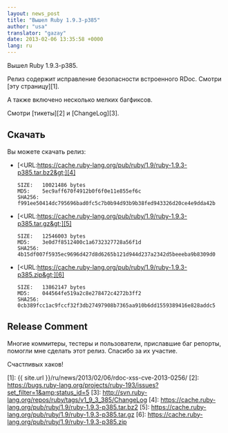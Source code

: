 ```yaml
---
layout: news_post
title: "Вышел Ruby 1.9.3-p385"
author: "usa"
translator: "gazay"
date: 2013-02-06 13:35:58 +0000
lang: ru
---
```


Вышел Ruby 1.9.3-p385.

Релиз содержит исправление безопасности встроенного RDoc. Смотри [эту
страницу][1].

А также включено несколько мелких багфиксов.

Смотри [тикеты][2] и [ChangeLog][3].

## Скачать

Вы можете скачать релиз:

* [&lt;URL:https://cache.ruby-lang.org/pub/ruby/1.9/ruby-1.9.3-p385.tar.bz2&gt;][4]

      SIZE:   10021486 bytes
      MD5:    5ec9aff670f4912b0f6f0e11e855ef6c
      SHA256: f991ee50414dc795696bad0fc5c7b0b94d93b9b38fed943326d20ce4e9dda42b

* [&lt;URL:https://cache.ruby-lang.org/pub/ruby/1.9/ruby-1.9.3-p385.tar.gz&gt;][5]

      SIZE:   12546003 bytes
      MD5:    3e0d7f8512400c1a6732327728a56f1d
      SHA256: 4b15df007f5935ec9696d427d8d6265b121d944d237a2342d5beeeba9b8309d0

* [&lt;URL:https://cache.ruby-lang.org/pub/ruby/1.9/ruby-1.9.3-p385.zip&gt;][6]

      SIZE:   13862147 bytes
      MD5:    044564fe519a2c8e278472c4272b3ff2
      SHA256: 0cb389fcc1ac9fccf32f3db27497908b7365aa910b6dd1559389416e828addc5

## Release Comment

Многие коммитеры, тестеры и пользователи, приславшие баг репорты,
помогли мне сделать этот релиз. Спасибо за их участие.

Счастливых хаков!



[1]: {{ site.url }}/ru/news/2013/02/06/rdoc-xss-cve-2013-0256/
[2]: https://bugs.ruby-lang.org/projects/ruby-193/issues?set_filter=1&amp;status_id=5
[3]: http://svn.ruby-lang.org/repos/ruby/tags/v1_9_3_385/ChangeLog
[4]: https://cache.ruby-lang.org/pub/ruby/1.9/ruby-1.9.3-p385.tar.bz2
[5]: https://cache.ruby-lang.org/pub/ruby/1.9/ruby-1.9.3-p385.tar.gz
[6]: https://cache.ruby-lang.org/pub/ruby/1.9/ruby-1.9.3-p385.zip
